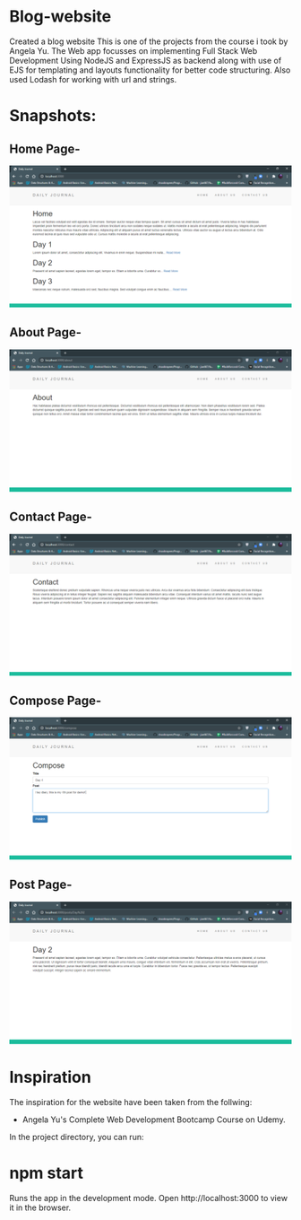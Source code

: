 # Blog-website
Created a blog website
This is one of the projects from the course i took by Angela Yu.
The Web app focusses on implementing Full Stack Web Development Using NodeJS and ExpressJS as backend along with use of EJS for templating and layouts functionality for better code structuring. Also used Lodash for working with url and strings.

# Snapshots:
## Home Page-
![](home1.png)
## About Page-
![](about1.png)
## Contact Page-
![](contact1.png)
## Compose Page-
![](compose1.png)
## Post Page-
![](post1.png)

# Inspiration
The inspiration for the website have been taken from the follwing:
* Angela Yu's Complete Web Development Bootcamp Course on Udemy.


In the project directory, you can run:
# npm start
Runs the app in the development mode.
Open http://localhost:3000 to view it in the browser.






